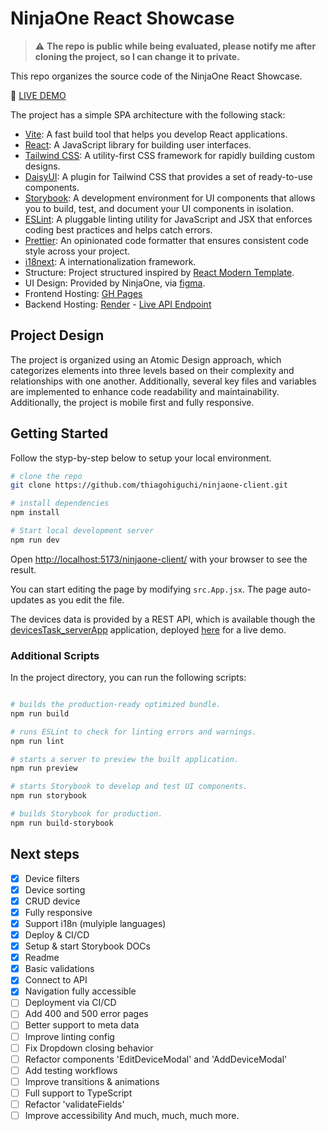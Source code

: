 # NinjaOne React Showcase

> :warning: **The repo is public while being evaluated, please notify me after cloning the project, so I can change it to private.**

This repo organizes the source code of the NinjaOne React Showcase.

:rocket: [LIVE DEMO](https://thiagohiguchi.github.io/ninjaone-client/)


The project has a simple SPA architecture with the following stack:

- [Vite](https://vitejs.dev/): A fast build tool that helps you develop React applications.
- [React](https://reactjs.org/): A JavaScript library for building user interfaces.
- [Tailwind CSS](https://tailwindcss.com/): A utility-first CSS framework for rapidly building custom designs.
- [DaisyUI](https://daisyui.com/): A plugin for Tailwind CSS that provides a set of ready-to-use components.
- [Storybook](https://storybook.js.org/): A development environment for UI components that allows you to build, test, and document your UI components in isolation.
- [ESLint](https://eslint.org/): A pluggable linting utility for JavaScript and JSX that enforces coding best practices and helps catch errors.
- [Prettier](https://prettier.io/): An opinionated code formatter that ensures consistent code style across your project.
- [i18next](https://react.i18next.com/): A internationalization framework.
- Structure: Project structured inspired by [React Modern Template](https://github.com/ignatiosdev/React-Vite-Tailwind-DaisyUI-Storybook-Boilerplate).
- UI Design: Provided by NinjaOne, via [figma](https://www.figma.com/design/B3tlX0vhKn1io0ajJdIGtV/NinjaOne-React-Dev-Showcase).
- Frontend Hosting: [GH Pages](https://www.github.com/)
- Backend Hosting: [Render](https://www.render.com/) - [Live API Endpoint](https://ninjaone-backend.onrender.com)


## Project Design

The project is organized using an Atomic Design approach, which categorizes elements into three levels based on their complexity and relationships with one another. Additionally, several key files and variables are implemented to enhance code readability and maintainability. 
Additionally, the project is mobile first and fully responsive.

## Getting Started

Follow the styp-by-step below to setup your local environment.


```bash
# clone the repo
git clone https://github.com/thiagohiguchi/ninjaone-client.git

# install dependencies
npm install

# Start local development server
npm run dev
```

Open [http://localhost:5173/ninjaone-client/](http://localhost:5173/ninjaone-client/) with your browser to see the result.

You can start editing the page by modifying `src.App.jsx`. The page auto-updates as you edit the file.

The devices data is provided by a REST API, which is available though the [devicesTask_serverApp](https://github.com/NinjaRMM/devicesTask_serverApp) application, deployed [here](https://ninjaone-backend.onrender.com) for a live demo.

### Additional Scripts

In the project directory, you can run the following scripts:

```bash

# builds the production-ready optimized bundle.
npm run build

# runs ESLint to check for linting errors and warnings.
npm run lint

# starts a server to preview the built application.
npm run preview

# starts Storybook to develop and test UI components.
npm run storybook

# builds Storybook for production.
npm run build-storybook
```

## Next steps

- [x] Device filters
- [x] Device sorting
- [x] CRUD device
- [x] Fully responsive
- [x] Support i18n (mulyiple languages)
- [x] Deploy & CI/CD
- [x] Setup & start Storybook DOCs
- [x] Readme
- [x] Basic validations
- [x] Connect to API
- [x] Navigation fully accessible
- [ ] Deployment via CI/CD
- [ ] Add 400 and 500 error pages
- [ ] Better support to meta data
- [ ] Improve linting config
- [ ] Fix Dropdown closing behavior
- [ ] Refactor components 'EditDeviceModal' and 'AddDeviceModal'
- [ ] Add testing workflows
- [ ] Improve transitions & animations
- [ ] Full support to TypeScript
- [ ] Refactor 'validateFields'
- [ ] Improve accessibility
And much, much, much more.
